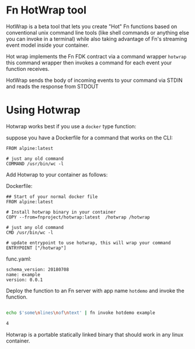 # Fn HotWrap tool 

HotWrap is a beta tool that lets you create "Hot" Fn functions based on conventional unix command line tools 
(like shell commands or anything else you can invoke in a terminal) while also taking advantage of Fn's streaming event model inside your container.
 

Hot wrap implements the Fn FDK contract via a command wrapper `hotwrap` this command wrapper then invokes a command for each event your function receives. 

HotWrap sends the body of incoming events to your command via STDIN and reads the response from STDOUT 

# Using Hotwrap 



Hotwrap works best if you use a `docker` type function: 


suppose you have a Dockerfile for a command that works on the CLI: 

```
FROM alpine:latest

# just any old command 
COMMAND /usr/bin/wc -l   

```



Add Hotwrap to your container as follows: 

Dockerfile:
```
## Start of your normal docker file 
FROM alpine:latest

# Install hotwrap binary in your container 
COPY --from=fnproject/hotwrap:latest  /hotwrap /hotwrap 

# just any old command 
CMD /usr/bin/wc -l   

# update entrypoint to use hotwrap, this will wrap your command 
ENTRYPOINT ["/hotwrap"]
```


func.yaml:
```
schema_version: 20180708
name: example
version: 0.0.1
```

Deploy the function to an Fn server with app name `hotdemo` and invoke the function.

```bash

echo $'some\nlines\nof\ntext' | fn invoke hotdemo example 

4
```
 

Hotwrap is a portable  statically linked binary that should work in any linux container. 